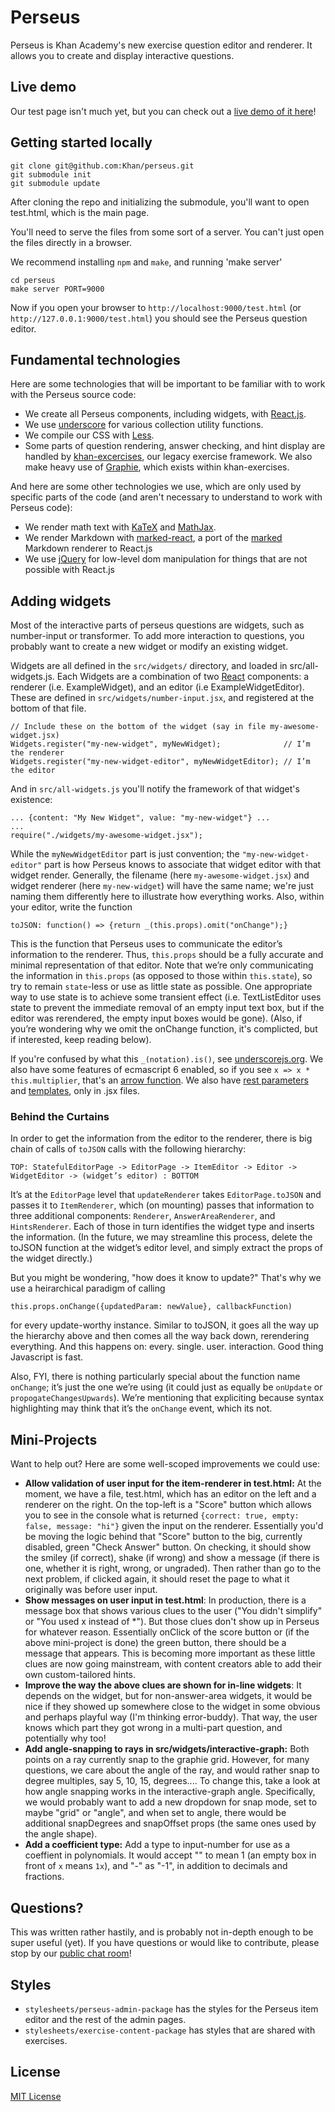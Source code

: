 # Perseus

Perseus is Khan Academy's new exercise question editor and renderer. It allows
you to create and display interactive questions.

## Live demo

Our test page isn't much yet, but you can check out a
[live demo of it here](http://khan.github.io/perseus/)!

## Getting started locally

    git clone git@github.com:Khan/perseus.git
    git submodule init
    git submodule update

After cloning the repo and initializing the submodule, you'll want to open
test.html, which is the main page.

You'll need to serve the files from some sort of a server. You can't just open
the files directly in a browser.

We recommend installing `npm` and `make`, and running 'make server'

    cd perseus
    make server PORT=9000

Now if you open your browser to `http://localhost:9000/test.html`
(or `http://127.0.0.1:9000/test.html`) you should see the Perseus
question editor.

## Fundamental technologies
Here are some technologies that will be important to be familiar with to work with
the Perseus source code:
 * We create all Perseus components, including widgets, with
   [React.js](http://facebook.github.io/react/).
 * We use [underscore](http://underscorejs.org/) for various collection utility
   functions.
 * We compile our CSS with [Less](http://lesscss.org/).
 * Some parts of question rendering, answer checking, and hint display are handled
   by [khan-excercises](https://github.com/Khan/khan-exercises), our legacy
   exercise framework. We also make heavy use of
   [Graphie](https://github.com/Khan/khan-exercises/blob/master/utils/graphie.js),
   which exists within khan-exercises.

And here are some other technologies we use, which are only used by specific
parts of the code (and aren't necessary to understand to work with Perseus code):
 * We render math text with [KaTeX](https://github.com/Khan/KaTeX) and
   [MathJax](http://www.mathjax.org/).
 * We render Markdown with [marked-react](https://github.com/spicyj/marked-react),
   a port of the [marked](https://github.com/chjj/marked) Markdown renderer to
   React.js
 * We use [jQuery](http://jquery.com/) for low-level dom manipulation for things
   that are not possible with React.js

## Adding widgets

Most of the interactive parts of perseus questions are widgets, such
as number-input or transformer. To add more interaction to questions,
you probably want to create a new widget or modify an existing widget.

Widgets are all defined in the `src/widgets/` directory, and loaded in src/all-widgets.js.
Each 
Widgets are a combination of two [React](http://facebook.github.io/react/)
components: a renderer (i.e. ExampleWidget), and an editor (i.e ExampleWidgetEditor).
These are defined in `src/widgets/number-input.jsx`, and registered at the
bottom of that file. 
```
// Include these on the bottom of the widget (say in file my-awesome-widget.jsx)
Widgets.register("my-new-widget", myNewWidget);              // I’m the renderer
Widgets.register("my-new-widget-editor", myNewWidgetEditor); // I’m the editor
```
And in `src/all-widgets.js` you'll notify the framework of that widget's existence:
```
... {content: "My New Widget", value: "my-new-widget"} ...
...
require("./widgets/my-awesome-widget.jsx");
```

While the `myNewWidgetEditor` part is just convention; the `"my-new-widget-editor"` part is how Perseus knows to associate that widget editor with that widget render. Generally, the filename (here `my-awesome-widget.jsx`) and widget renderer (here `my-new-widget`) will have the same name; we're just naming them differently here to illustrate how everything works. Also, within your editor, write the function 
```
toJSON: function() => {return _(this.props).omit("onChange");}
```
This is the function that Perseus uses to communicate the editor’s information to the renderer. Thus, `this.props` should be a fully accurate and minimal representation of that editor. Note that we’re only communicating the information in `this.props` (as opposed to those within `this.state`), so try to remain `state`-less or use as little state as possible. One appropriate way to use state is to achieve some transient effect (i.e. TextListEditor uses state to prevent the immediate removal of an empty input text box, but if the editor was rerendered, the empty input boxes would be gone). (Also, if you’re wondering why we omit the onChange function, it's complicted, but if interested, keep reading below).

If you're confused by what this `_(notation).is()`, see [underscorejs.org](http://underscorejs.org). We also have some features of ecmascript 6 enabled, so if you see `x => x * this.multiplier`, that's an [arrow function](http://www.nczonline.net/blog/2013/09/10/understanding-ecmascript-6-arrow-functions/). We also have [rest parameters](http://ariya.ofilabs.com/2013/03/es6-and-rest-parameter.html) and [templates](http://www.nczonline.net/blog/2012/08/01/a-critical-review-of-ecmascript-6-quasi-literals/), only in .jsx files.


### Behind the Curtains
In order to get the information from the editor to the renderer, there is big chain of calls of `toJSON` calls with the following hierarchy: 
```
TOP: StatefulEditorPage -> EditorPage -> ItemEditor -> Editor -> WidgetEditor -> (widget’s editor) : BOTTOM
```
It’s at the `EditorPage` level that `updateRenderer` takes `EditorPage.toJSON` and passes it to `ItemRenderer`, which (on mounting) passes that information to three additional components: `Renderer`, `AnswerAreaRenderer`, and `HintsRenderer`. Each of those in turn identifies the widget type and inserts the information. (In the future, we may streamline this process, delete the toJSON function at the widget’s editor level, and simply extract the props of the widget directly.)

But you might be wondering, "how does it know to update?" That's why we use a heirarchical paradigm of calling 
```
this.props.onChange({updatedParam: newValue}, callbackFunction)
```
for every update-worthy instance. Similar to toJSON, it goes all the way up the hierarchy above and then comes all the way back down, rerendering everything. And this happens on: every. single. user. interaction. Good thing Javascript is fast.

Also, FYI, there is nothing particularly special about the function name `onChange`; it’s just the one we’re using (it could just as equally be `onUpdate` or `propogateChangesUpwards`). We’re mentioning that expliciting because syntax highlighting may think that it’s the `onChange` event, which its not.


## Mini-Projects

Want to help out? Here are some well-scoped improvements we could use:
- **Allow validation of user input for the item-renderer in test.html:** At the moment, we have
  a file, test.html, which has an editor on the left and a renderer on the right.
  On the top-left is a "Score" button which allows you to see in the console what
  is returned `{correct: true, empty: false, message: "hi"}` given the input on the
  renderer. Essentially you'd be moving the logic behind that "Score" button to the
  big, currently disabled, green "Check Answer" button. On checking, it should show
  the smiley (if correct), shake (if wrong) and show a message (if there is one, 
  whether it is right, wrong, or ungraded). Then rather than go to the next problem,
  if clicked again, it should reset the page to what it originally was before user input.
- **Show messages on user input in test.html**: In production, there is a message box
  that shows various clues to the user ("You didn't simplify" or "You used x instead of *").
  But those clues don't show up in Perseus for whatever reason. Essentially onClick of 
  the score button or (if the above mini-project is done) the green button, there should be
  a message that appears. This is becoming more important as these little clues are now going
  mainstream, with content creators able to add their own custom-tailored hints.
- **Improve the way the above clues are shown for in-line widgets**: It depends on the widget, but
  for non-answer-area widgets, it would be nice if they showed up somewhere close to the
  widget in some obvious and perhaps playful way (I'm thinking error-buddy). That way, the
  user knows which part they got wrong in a multi-part question, and potentially why too!
- **Add angle-snapping to rays in src/widgets/interactive-graph:** Both points on a ray
  currently snap to the graphie grid. However, for many questions, we care about the angle
  of the ray, and would rather snap to degree multiples, say 5, 10, 15, degrees....
  To change this, take a look at how angle snapping works in the interactive-graph
  angle. Specifically, we would probably want to add a new dropdown for snap mode, set
  to maybe "grid" or "angle", and when set to angle, there would be additional
  snapDegrees and snapOffset props (the same ones used by the angle shape).
- **Add a coefficient type:** Add a type to input-number for use as a coeffient in
  polynomials. It would accept "" to mean 1 (an empty box in front of `x` means `1x`),
  and "-" as "-1", in addition to decimals and fractions.

## Questions?

This was written rather hastily, and is probably not in-depth enough to
be super useful (yet). If you have questions or would like to contribute,
please stop by our [public chat room](http://www.hipchat.com/gBuXeXUWH)!

## Styles

* `stylesheets/perseus-admin-package` has the styles for the Perseus item
    editor and the rest of the admin pages.
* `stylesheets/exercise-content-package` has styles that are shared with
    exercises.

## License

[MIT License](http://opensource.org/licenses/MIT)
